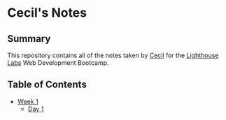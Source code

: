 # Cecil's Notes


## Summary

This repository contains all of the notes taken by [Cecil](https://github.com/cvogrinetz) for the [Lighthouse Labs](https://www.lighthouselabs.ca/) Web Development Bootcamp.

## Table of Contents

* [Week 1](/Week_1)
  * [Day 1](/Week_1/Day_1)